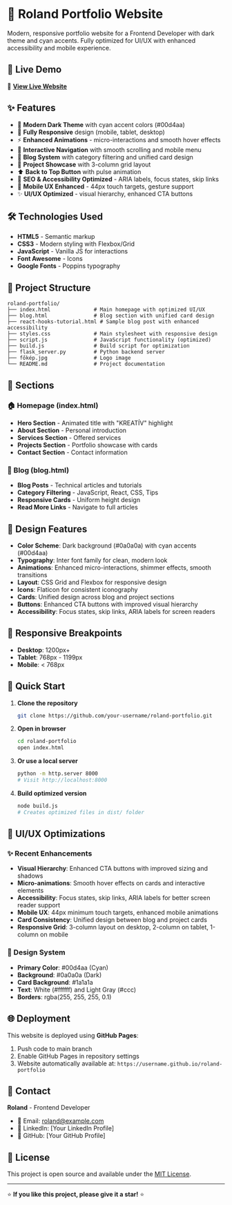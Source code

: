 # 🌟 Roland Portfolio Website

Modern, responsive portfolio website for a Frontend Developer with dark theme and cyan accents. Fully optimized for UI/UX with enhanced accessibility and mobile experience.

## 🚀 Live Demo

🔗 **[View Live Website](https://your-username.github.io/roland-portfolio)**

## ✨ Features

- 🎨 **Modern Dark Theme** with cyan accent colors (#00d4aa)
- 📱 **Fully Responsive** design (mobile, tablet, desktop)
- ⚡ **Enhanced Animations** - micro-interactions and smooth hover effects
- 🔄 **Interactive Navigation** with smooth scrolling and mobile menu
- 📝 **Blog System** with category filtering and unified card design
- 💼 **Project Showcase** with 3-column grid layout
- ⬆️ **Back to Top Button** with pulse animation
- 🎯 **SEO & Accessibility Optimized** - ARIA labels, focus states, skip links
- 📱 **Mobile UX Enhanced** - 44px touch targets, gesture support
- ✨ **UI/UX Optimized** - visual hierarchy, enhanced CTA buttons

## 🛠️ Technologies Used

- **HTML5** - Semantic markup
- **CSS3** - Modern styling with Flexbox/Grid
- **JavaScript** - Vanilla JS for interactions
- **Font Awesome** - Icons
- **Google Fonts** - Poppins typography

## 📁 Project Structure

```
roland-portfolio/
├── index.html              # Main homepage with optimized UI/UX
├── blog.html               # Blog section with unified card design
├── react-hooks-tutorial.html # Sample blog post with enhanced accessibility
├── styles.css              # Main stylesheet with responsive design
├── script.js               # JavaScript functionality (optimized)
├── build.js                # Build script for optimization
├── flask_server.py         # Python backend server
├── főkép.jpg               # Logo image
└── README.md               # Project documentation
```

## 🎯 Sections

### 🏠 Homepage (index.html)
- **Hero Section** - Animated title with "KREATÍV" highlight
- **About Section** - Personal introduction
- **Services Section** - Offered services
- **Projects Section** - Portfolio showcase with cards
- **Contact Section** - Contact information

### 📝 Blog (blog.html)
- **Blog Posts** - Technical articles and tutorials
- **Category Filtering** - JavaScript, React, CSS, Tips
- **Responsive Cards** - Uniform height design
- **Read More Links** - Navigate to full articles

## 🎨 Design Features

- **Color Scheme**: Dark background (#0a0a0a) with cyan accents (#00d4aa)
- **Typography**: Inter font family for clean, modern look
- **Animations**: Enhanced micro-interactions, shimmer effects, smooth transitions
- **Layout**: CSS Grid and Flexbox for responsive design
- **Icons**: Flaticon for consistent iconography
- **Cards**: Unified design across blog and project sections
- **Buttons**: Enhanced CTA buttons with improved visual hierarchy
- **Accessibility**: Focus states, skip links, ARIA labels for screen readers

## 📱 Responsive Breakpoints

- **Desktop**: 1200px+
- **Tablet**: 768px - 1199px
- **Mobile**: < 768px

## 🚀 Quick Start

1. **Clone the repository**
   ```bash
   git clone https://github.com/your-username/roland-portfolio.git
   ```

2. **Open in browser**
   ```bash
   cd roland-portfolio
   open index.html
   ```

3. **Or use a local server**
   ```bash
   python -m http.server 8000
   # Visit http://localhost:8000
   ```

4. **Build optimized version**
   ```bash
   node build.js
   # Creates optimized files in dist/ folder
   ```

## 🎯 UI/UX Optimizations

### ✨ Recent Enhancements
- **Visual Hierarchy**: Enhanced CTA buttons with improved sizing and shadows
- **Micro-animations**: Smooth hover effects on cards and interactive elements
- **Accessibility**: Focus states, skip links, ARIA labels for better screen reader support
- **Mobile UX**: 44px minimum touch targets, enhanced mobile animations
- **Card Consistency**: Unified design between blog and project cards
- **Responsive Grid**: 3-column layout on desktop, 2-column on tablet, 1-column on mobile

### 🎨 Design System
- **Primary Color**: #00d4aa (Cyan)
- **Background**: #0a0a0a (Dark)
- **Card Background**: #1a1a1a
- **Text**: White (#ffffff) and Light Gray (#ccc)
- **Borders**: rgba(255, 255, 255, 0.1)

## 🌐 Deployment

This website is deployed using **GitHub Pages**:

1. Push code to main branch
2. Enable GitHub Pages in repository settings
3. Website automatically available at: `https://username.github.io/roland-portfolio`

## 📧 Contact

**Roland** - Frontend Developer
- 📧 Email: roland@example.com
- 💼 LinkedIn: [Your LinkedIn Profile]
- 🐙 GitHub: [Your GitHub Profile]

## 📄 License

This project is open source and available under the [MIT License](LICENSE).

---

⭐ **If you like this project, please give it a star!** ⭐
